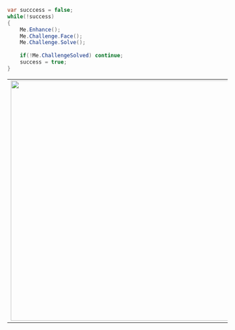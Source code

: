 ```cs
var succcess = false;
while(!success)
{
    Me.Enhance();
    Me.Challenge.Face();
    Me.Challenge.Solve();
	
    if(!Me.ChallengeSolved) continue;
    success = true;
}
```

<center>
  <table>
  <tr>
      <td><img width="550px" align="left" src="https://github-readme-stats.vercel.app/api?username=kolosovpetro&show_icons=true&hide_border=true&count_private=true&layout=compact" /></td>
      <td><img width="550px" align="left" src="https://github-readme-stats.vercel.app/api/top-langs/?username=kolosovpetro&hide=html&layout=compact" /></td>
  </tr>   
</table>
</center>
